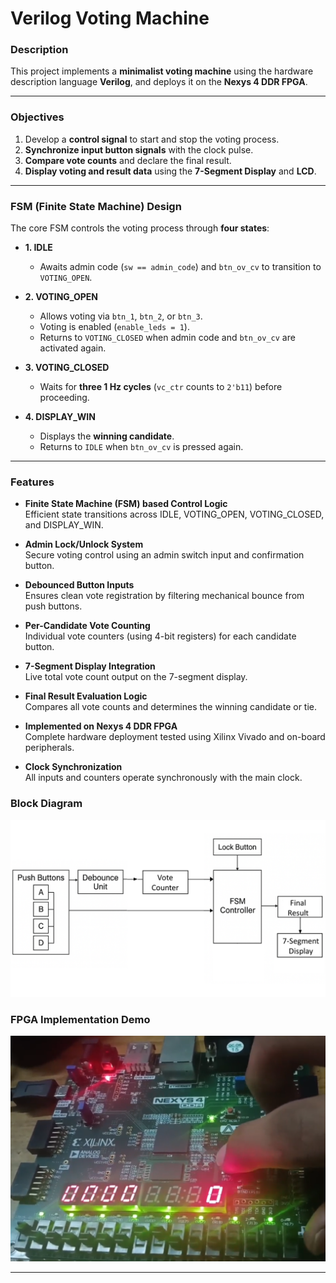 #  Verilog Voting Machine

###  Description  
This project implements a **minimalist voting machine** using the hardware description language **Verilog**, and deploys it on the **Nexys 4 DDR FPGA**.

---

###  Objectives
1. Develop a **control signal** to start and stop the voting process.
2. **Synchronize input button signals** with the clock pulse.
3. **Compare vote counts** and declare the final result.
4. **Display voting and result data** using the **7-Segment Display** and **LCD**.

---

###  FSM (Finite State Machine) Design
The core FSM controls the voting process through **four states**:

- **1. IDLE**  
  - Awaits admin code (`sw == admin_code`) and `btn_ov_cv` to transition to `VOTING_OPEN`.

- **2. VOTING_OPEN**  
  - Allows voting via `btn_1`, `btn_2`, or `btn_3`.  
  - Voting is enabled (`enable_leds = 1`).  
  - Returns to `VOTING_CLOSED` when admin code and `btn_ov_cv` are activated again.

- **3. VOTING_CLOSED**  
  - Waits for **three 1 Hz cycles** (`vc_ctr` counts to `2'b11`) before proceeding.

- **4. DISPLAY_WIN**  
  - Displays the **winning candidate**.  
  - Returns to `IDLE` when `btn_ov_cv` is pressed again.

---
###  Features

-  **Finite State Machine (FSM) based Control Logic**  
  Efficient state transitions across IDLE, VOTING_OPEN, VOTING_CLOSED, and DISPLAY_WIN.

-  **Admin Lock/Unlock System**  
  Secure voting control using an admin switch input and confirmation button.

-  **Debounced Button Inputs**  
  Ensures clean vote registration by filtering mechanical bounce from push buttons.

-  **Per-Candidate Vote Counting**  
  Individual vote counters (using 4-bit registers) for each candidate button.

-  **7-Segment Display Integration**  
  Live total vote count output on the 7-segment display.

-  **Final Result Evaluation Logic**  
  Compares all vote counts and determines the winning candidate or tie.

-  **Implemented on Nexys 4 DDR FPGA**  
  Complete hardware deployment tested using Xilinx Vivado and on-board peripherals.

-  **Clock Synchronization**  
  All inputs and counters operate synchronously with the main clock.

###  Block Diagram
![Block Diagram](Docs/block_diagram.png)

###  FPGA Implementation Demo

[![Watch Video on Google Drive](Docs/fpga_thumbnail.png)](https://drive.google.com/file/d/199zJhsXtI5hSCDUYj2rGpt9Fgf5dlshg/view?usp=sharing)

---

